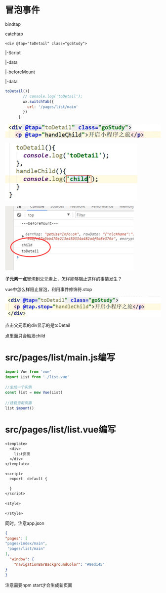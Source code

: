 # 冒泡事件

bindtap

catchtap

```vue
<div @tap="toDetail" class="goStudy">
```

|-Script

  |-data

  |-beforeMount

  |-data

```js
toDetail(){
        // console.log('toDetail');
        wx.switchTab({
          url: '/pages/list/main'
        })
      }
```

![image-20200903151607829](P6和原生小程序绑定事件的区别及跳转页面.assets/image-20200903151607829.png)

![image-20200903151618643](P6和原生小程序绑定事件的区别及跳转页面.assets/image-20200903151618643.png)

![image-20200903151635878](P6和原生小程序绑定事件的区别及跳转页面.assets/image-20200903151635878.png)

**子元素一点**冒泡到父元素上，怎样能够阻止这样的事情发生？

vue中怎么样阻止冒泡，利用事件修饰符.stop

![image-20200903151734711](P6和原生小程序绑定事件的区别及跳转页面.assets/image-20200903151734711.png)

点击父元素的div显示的是toDetail

点里面只会触发child

# src/pages/list/main.js编写

```js
import Vue from 'vue'
import List from './list.vue'

//生成一个实例
const list = new Vue(List)

//挂载当前页面
list.$mount()
```

# src/pages/list/list.vue编写

```vue
<template>
  <div>
    list页面
  </div>
</template>

<script>
  export  default {

  }
</script>

<style>

</style>

```

同时，注意app.json

```json
{
"pages": [
"pages/index/main",
 "pages/list/main"
],
  "window": {
    "navigationBarBackgroundColor": "#8ed145"
}
}
```

注意需要npm start才会生成新页面

